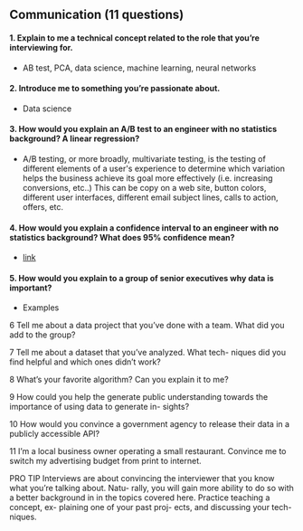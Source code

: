 ## Communication (11 questions)

#### 1. Explain to me a technical concept related to the role that you’re interviewing for.
  - AB test, PCA, data science, machine learning, neural networks

#### 2. Introduce me to something you’re passionate about.
  - Data science

#### 3. How would you explain an A/B test to an engineer with no statistics background? A linear regression?
  - A/B testing, or more broadly, multivariate testing, is the testing of different elements of a user's experience to determine which variation helps the business achieve its goal more effectively (i.e. increasing conversions, etc..)  This can be copy on a web site, button colors, different user interfaces, different email subject lines, calls to action, offers, etc. 

#### 4. How would you explain a confidence interval to an engineer with no statistics background? What does 95% confidence mean?
  - [link](https://www.quora.com/What-is-a-confidence-interval-in-laymans-terms)

#### 5. How would you explain to a group of senior executives why data is important?
  - Examples
  
6 Tell me about a data project that you’ve done with a team. What did you add to the group?

7 Tell me about a dataset that you’ve analyzed. What tech- niques did you find helpful and which ones didn’t work?

8 What’s your favorite algorithm? Can you explain it to me?

9 How could you help the generate public understanding towards the importance of using data to generate in- sights?

10 How would you convince a government agency to release their data in a publicly accessible API?

11 I’m a local business owner operating a small restaurant. Convince me to switch my advertising budget from print to internet.

PRO TIP
Interviews are about convincing the interviewer that you know what you’re talking about. Natu- rally, you will gain more ability to do so with a better background in in the topics covered here. Practice teaching a concept, ex- plaining one of your past proj- ects, and discussing your tech- niques.
